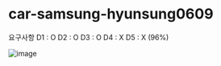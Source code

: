 # car-samsung-hyunsung0609

요구사항
D1 : O
D2 : O
D3 : O
D4 : X
D5 : X (96%)

![image](https://github.com/user-attachments/assets/a2c6d407-fd76-4487-bdb2-da4e4b59762f)
